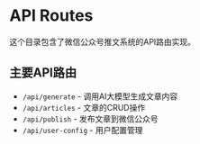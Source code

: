 # API Routes

这个目录包含了微信公众号推文系统的API路由实现。

## 主要API路由

- `/api/generate` - 调用AI大模型生成文章内容
- `/api/articles` - 文章的CRUD操作
- `/api/publish` - 发布文章到微信公众号
- `/api/user-config` - 用户配置管理